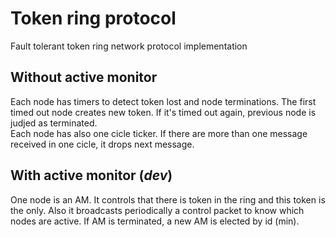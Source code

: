 # Token ring protocol
Fault tolerant token ring network protocol implementation

## Without active monitor
Each node has timers to detect token lost and node terminations. The first timed out node creates new token. If it's timed out again, previous node is judjed as terminated.  
Each node has also one cicle ticker. If there are more than one message received in one cicle, it drops next message.

## With active monitor (*dev*)
One node is an AM. It controls that there is token in the ring and this token is the only. Also it broadcasts periodically a control packet to know which nodes are active. If AM is terminated, a new AM is elected by id (min).